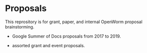 # Proposals

This reprository is for grant, paper, and internal OpenWorm proposal brainstorming.    

* Google Summer of Docs proposals from 2017 to 2019.  

* assorted grant and event proposals.  
